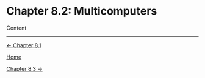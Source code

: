 # Chapter 8.2: Multicomputers

Content

---

[← Chapter 8.1](Chapter%208%20%208cd46.md)

[Home](../../AiredDev%20b02d5/Notes%20on%20M%2061e3e.md)

[Chapter 8.3 →](Chapter%208%20%20e8f69.md)